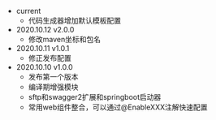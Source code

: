 - current
  - 代码生成器增加默认模板配置
- 2020.10.12 v2.0.0
  - 修改maven坐标和包名
- 2020.10.11 v1.0.1
  - 修正发布配置
- 2020.10.10 v1.0.0
  - 发布第一个版本
  - 编译期增强模块
  - sftp和swagger2扩展和springboot启动器
  - 常用web组件整合，可以通过@EnableXXX注解快速配置
